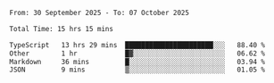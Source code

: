 <!--START_SECTION:waka-->

```txt
From: 30 September 2025 - To: 07 October 2025

Total Time: 15 hrs 15 mins

TypeScript   13 hrs 29 mins  ██████████████████████░░░   88.40 %
Other        1 hr            █▓░░░░░░░░░░░░░░░░░░░░░░░   06.62 %
Markdown     36 mins         █░░░░░░░░░░░░░░░░░░░░░░░░   03.94 %
JSON         9 mins          ▒░░░░░░░░░░░░░░░░░░░░░░░░   01.05 %
```

<!--END_SECTION:waka-->
